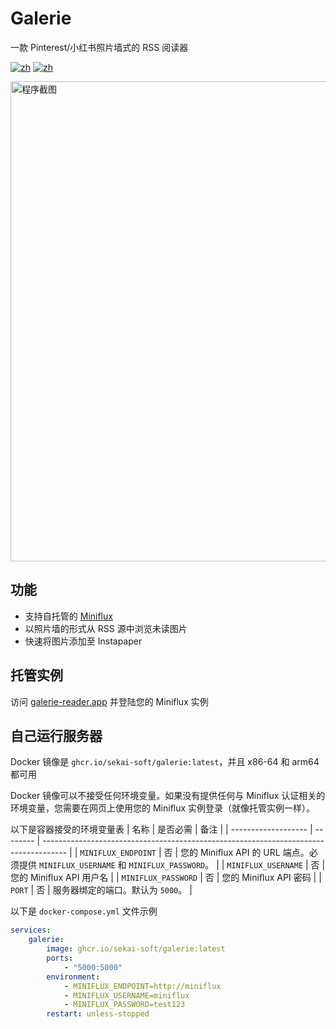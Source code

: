 # Galerie
一款 Pinterest/小红书照片墙式的 RSS 阅读器

[![zh](https://img.shields.io/badge/docker-amd64-orange)](https://github.com/sekai-soft/galerie/pkgs/container/galerie)
[![zh](https://img.shields.io/badge/docker-arm64-teal)](https://github.com/sekai-soft/galerie/pkgs/container/galerie)

<img src="./screenshot.zh.png" alt="程序截图" width="768"/>

## 功能
* 支持自托管的 [Miniflux](https://miniflux.app)
* 以照片墙的形式从 RSS 源中浏览未读图片
* 快速将图片添加至 Instapaper

## 托管实例
访问 [galerie-reader.app](https://galerie-reader.app) 并登陆您的 Miniflux 实例

## 自己运行服务器
Docker 镜像是 `ghcr.io/sekai-soft/galerie:latest`，并且 x86-64 和 arm64 都可用

Docker 镜像可以不接受任何环境变量。如果没有提供任何与 Miniflux 认证相关的环境变量，您需要在网页上使用您的 Miniflux 实例登录（就像托管实例一样）。

以下是容器接受的环境变量表
| 名称                | 是否必需 | 备注                                                                                 |
| ------------------- | -------- | ------------------------------------------------------------------------------------ |
| `MINIFLUX_ENDPOINT` | 否       | 您的 Miniflux API 的 URL 端点。必须提供 `MINIFLUX_USERNAME` 和 `MINIFLUX_PASSWORD`。 |
| `MINIFLUX_USERNAME` | 否       | 您的 Miniflux API 用户名                                                             |
| `MINIFLUX_PASSWORD` | 否       | 您的 Miniflux API 密码                                                               |
| `PORT`              | 否       | 服务器绑定的端口。默认为 `5000`。                                                    |

以下是 `docker-compose.yml` 文件示例
```yml
services:
    galerie:
        image: ghcr.io/sekai-soft/galerie:latest
        ports:
            - "5000:5000"
        environment:
            - MINIFLUX_ENDPOINT=http://miniflux
            - MINIFLUX_USERNAME=miniflux
            - MINIFLUX_PASSWORD=test123
        restart: unless-stopped
```
